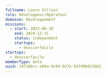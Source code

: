 ```yaml
---
fullname: Laure Villain
role: Développeur/Opérateur
domaine: Développement
missions:
  - start: 2023-06-30
    end: 2024-12-31
    status: independent
    startups:
      - dossierfacile
startups:
  - dossierfacile
memberType: beta
uuid: 14f16bcc-e84a-4c04-927e-93749b911b82
---
```

